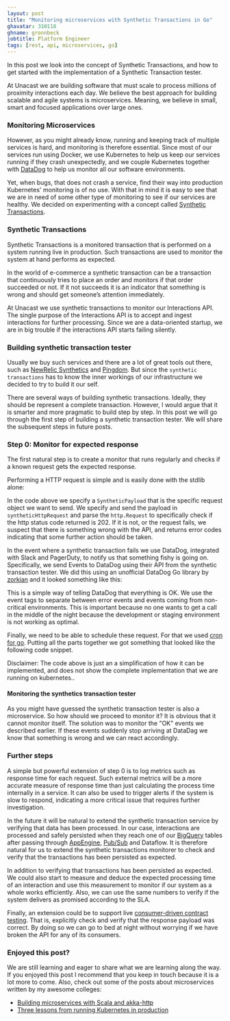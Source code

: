 ```yaml
---
layout: post
title: "Monitoring microservices with Synthetic Transactions in Go"
ghavatar: 310118
ghname: gronnbeck
jobtitle: Platform Engineer
tags: [rest, api, microservices, go]
---
```


<div class="message">

In this post we look into the concept of Synthetic Transactions, and how to
get started with the implementation of a Synthetic Transaction tester.

</div>


At Unacast we are building software that must scale to
process millions of proximity interactions each day. We believe the best approach for building
scalable and agile systems is microservices. Meaning, we believe in small,
smart and focused applications over large ones.


### Monitoring Microservices

However, as you might already know, running and keeping track of multiple
services is hard, and monitoring is therefore essential. Since most of our
services run using Docker, we use Kubernetes to help us keep our services
running if they crash unexpectedly, and we couple
Kubernetes together with [DataDog](datadoghq) to help
us monitor all our software environments.

Yet, when bugs, that does not crash a service, find their way into production
Kubernetes' monitoring is of no use. With that in mind it is easy to see that
we are in need of some other type of monitoring to see if our services are
healthy. We decided on experimenting with a concept called
[Synthetic Transactions](synthetic-transactions).

### Synthetic Transactions

Synthetic Transactions is a monitored transaction that is performed on a
system running live in production. Such transactions are used to monitor
the system at hand performs as expected.

In the world of e-commerce a synthetic transaction can be a transaction that
continuously tries to place an order and monitors if that order succeeded or not.
If it not succeeds it is an indicator that something is wrong and should get
someone’s attention immediately.

At Unacast we use synthetic transactions to monitor our Interactions API.
The single purpose of the Interactions API is to accept and ingest interactions
for further processing. Since we are a data-oriented startup, we are in big
trouble if the interactions API starts failing silently.

### Building synthetic transaction tester

Usually we buy such services and there are a lot of great tools out there,
such as [NewRelic Synthetics](nr-synthetics) and [Pingdom](pingdom).
But since the ``synthetic transactions`` has to know the inner workings
of our infrastructure we decided to try to build it our self.

There are several ways of building synthetic transactions. Ideally, they
should be represent a complete transaction. However, I would argue that it
is smarter and more pragmatic to build step by step. In this post we will
go through the first step of building a synthetic transaction tester.
We will share the subsequent steps in future posts.

### Step 0: Monitor for expected response

The first natural step is to create a monitor that runs regularly and checks if
a known request gets the expected response.

Performing a HTTP request is simple and is easily done with the
stdlib alone:

<script src="https://gist.github.com/gronnbeck/452cb79403bf4b4862e4.js"></script>

In the code above we specify a ``SyntheticPayload`` that is the specific request
object we want to send. We specify and send the payload in ``syntheticHttpRequest``
and parse the ``http.Request`` to specifically
check if the http status code returned is 202. If it is not, or the request fails,
we suspect that there is something wrong with the API, and returns error codes
indicating that some further action should be taken.

In the event where a synthetic transaction fails we use DataDog,
integrated with Slack and PagerDuty, to notify us that something fishy is going on.
Specifically, we send Events to DataDog using their API from the synthetic
transaction tester. We did this using an unofficial DataDog Go library by
[zorkian](zorkian) and it looked something like this:

<script src="https://gist.github.com/gronnbeck/236e8f68d2b0d13ad3ce.js"></script>

This is a simple way of telling DataDog that everything is OK. We use the event
tags to separate between error events and events coming from non-critical
environments. This is important because no one wants to get a call in the
middle of the night because the development or staging environment is
not working as optimal.

Finally, we need to be able to schedule these request. For that we used
[cron for go](go-cron). Putting all the parts together we got something
that looked like the following code snippet.

<script src="https://gist.github.com/gronnbeck/601f353875f89334b52a.js"></script>

Disclaimer: The code above is just an  a simplification of how it can be implemented, and does not show the complete implementation that we are running on kubernetes..

#### Monitoring the synthetics transaction tester

As you might have guessed the synthetic transaction tester is also a microservice.
So how should we proceed to monitor it? It is obvious that it cannot monitor itself.
The solution was to monitor the "OK" events we described earlier.
If these events suddenly stop arriving at DataDag we know that something
is wrong and we can react accordingly.

### Further steps

A simple but powerful extension of step 0 is to log metrics such as response time
for each request. Such external metrics will be a more accurate measure
of response time than just calculating the process time internally in a service.
It can also be used to trigger alerts if the system is slow to respond,
indicating a more critical issue that requires further investigation.

In the future it will be natural to extend the synthetic transaction service by verifying
that data has been processed. In our case, interactions are processed and safely
persisted when they reach one of our [BigQuery](gle-bigquery) tables after passing
through [AppEngine](gle-appengine), [Pub/Sub](gle-pubsub) and Dataflow.
It is therefore natural for us to extend the synthetic transactions monitorer
to check and verify that the transactions has been persisted as expected.

In addition to verifying that transactions has been persisted as expected.
We could also start to measure and deduce the expected processing time
of an interaction and use this measurement to monitor if our system as a whole
works efficiently. Also, we can use the same numbers to verify if the system
delivers as promised according to the SLA.

Finally, an extension  could be to support live
[consumer-driven contract testing](cdc-testing). That is, explicitly check and verify that
the response payload was correct. By doing so we can go to bed at night without
worrying if we have broken the API for any of its consumers.  

### Enjoyed this post?

We are still learning and eager to share what we are learning along the way.
If you enjoyed this post I recommend that you keep in touch because it is a
lot more to come. Also, check out some of the posts about microservices
 written by my awesome colleges:

* [Building microservices with Scala and akka-http](http://labs.unacast.com/2016/03/03/building-microservices-with-akka-http/)
* [Three lessons from running Kubernetes in production](unacast-k8s-lessons)

[synthetic-transactions]:http://martinfowler.com/articles/microservice-testing/
[datadoghq]:https://www.datadoghq.com/
[nr-synthetics]:http://newrelic.com/synthetics
[pingdom]:https://www.pingdom.com/
[unacast-k8s-lessons]:http://labs.unacast.com/2016/01/27/three-lessons-from-running-k8s-in-production/
[zorkian]:https://github.com/zorkian/go-datadog-api
[go-cron]:https://godoc.org/github.com/robfig/cron
[gle-appengine]:https://cloud.google.com/appengine/
[gle-pubsub]:https://cloud.google.com/pubsub/
[gle-bigquery]:https://cloud.google.com/bigquery/
[gle-dataflow]:https://cloud.google.com/dataflow/
[cdc-testing]:https://www.thoughtworks.com/radar/techniques/consumer-driven-contract-testing
